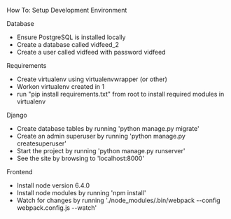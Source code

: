 How To: Setup Development Environment

Database
* Ensure PostgreSQL is installed locally
* Create a database called vidfeed_2
* Create a user called vidfeed with password vidfeed

Requirements
* Create virtualenv using virtualenvwrapper (or other)
* Workon virtualenv created in 1
* run "pip install requirements.txt" from root to install required modules in virtualenv

Django
* Create database tables by running 'python manage.py migrate'
* Create an admin superuser by running 'python manage.py createsuperuser'
* Start the project by running 'python manage.py runserver'
* See the site by browsing to 'localhost:8000'

Frontend
* Install node version 6.4.0
* Install node modules by running 'npm install'
* Watch for changes by running './node_modules/.bin/webpack --config webpack.config.js --watch'
